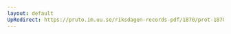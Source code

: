 ```yaml
---
layout: default
UpRedirect: https://pruto.im.uu.se/riksdagen-records-pdf/1870/prot-1870--fk--307/prot-1870--fk--307_081.pdf
---
```

